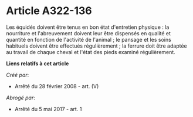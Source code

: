 # Article A322-136

Les équidés doivent être tenus en bon état d'entretien physique : la nourriture et l'abreuvement doivent leur être dispensés
en qualité et quantité en fonction de l'activité de l'animal ; le pansage et les soins habituels doivent être effectués
régulièrement ; la ferrure doit être adaptée au travail de chaque cheval et l'état des pieds examiné régulièrement.

**Liens relatifs à cet article**

_Créé par_:

  - Arrêté du 28 février 2008 - art. (V)

_Abrogé par_:

  - Arrêté du 5 mai 2017 - art. 1
